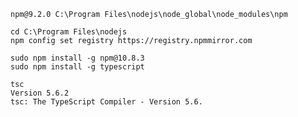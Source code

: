 `npm@9.2.0 C:\Program Files\nodejs\node_global\node_modules\npm` 

```shell
cd C:\Program Files\nodejs
npm config set registry https://registry.npmmirror.com
```

```shell 
sudo npm install -g npm@10.8.3
sudo npm install -g typescript
```

```shell 
tsc
Version 5.6.2
tsc: The TypeScript Compiler - Version 5.6.
```

